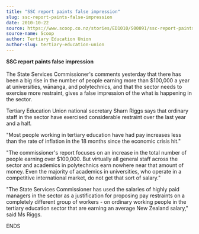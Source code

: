 ```yaml
---
title: "SSC report paints false impression"
slug: ssc-report-paints-false-impression
date: 2010-10-22
source: https://www.scoop.co.nz/stories/ED1010/S00091/ssc-report-paints-false-impression.htm
source-name: Scoop
author: Tertiary Education Union
author-slug: tertiary-education-union
---
```


<p><b>SSC report paints false impression</b><br><b></b><br>The
State Services Commissioner's comments yesterday that there
has been a big rise in the number of people earning more
than $100,000 a year at universities, wānanga, and
polytechnics, and that the sector needs to exercise more
restraint, gives a false impression of the what is happening
in the sector.</p>

<p>Tertiary Education Union national secretary
Sharn Riggs says that ordinary staff in the sector have
exercised considerable restraint over the last year and a
half.</p>

<p>"Most people working in tertiary education have had
pay increases less than the rate of inflation in the 18
months since the economic crisis hit."</p>

<p>"The commissioner's
report focuses on an increase in the total number of people
earning over $100,000. But virtually all general staff
across the sector and academics in polytechnics earn nowhere
near that amount of money. Even the majority of academics in
universities, who operate in a competitive international
market, do not get that sort of salary."</p>

<p>"The State
Services Commissioner has used the salaries of highly paid
managers in the sector as a justification for proposing pay
restraints on a completely different group of workers - on
ordinary working people in the tertiary education sector
that are earning an average New Zealand salary," said Ms
Riggs.</p>

<p>ENDS</p>

<p></p>